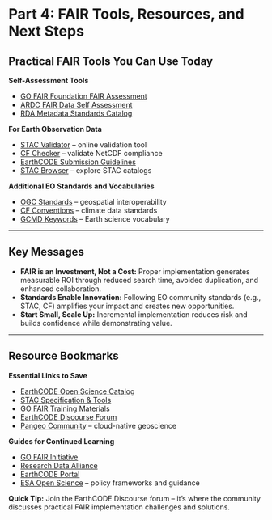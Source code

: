 # Part 4: FAIR Tools, Resources, and Next Steps  

## Practical FAIR Tools You Can Use Today  

**Self-Assessment Tools**  
- [GO FAIR Foundation FAIR Assessment](https://www.go-fair.org/fair-principles/)  
- [ARDC FAIR Data Self Assessment](https://ardc.edu.au/resource/fair-data-self-assessment-tool/)  
- [RDA Metadata Standards Catalog](https://rd-alliance.org/groups/metadata-standards-catalog-working-group)  

**For Earth Observation Data**  
- [STAC Validator](https://staclint.com/) – online validation tool  
- [CF Checker](https://pumatest.nerc.ac.uk/cgi-bin/cf-checker.pl) – validate NetCDF compliance  
- [EarthCODE Submission Guidelines](https://earthcode.esa.int/documentation/)  
- [STAC Browser](https://radiantearth.github.io/stac-browser/) – explore STAC catalogs  

**Additional EO Standards and Vocabularies**  
- [OGC Standards](https://www.ogc.org/standards/) – geospatial interoperability  
- [CF Conventions](https://cfconventions.org/) – climate data standards  
- [GCMD Keywords](https://gcmd.earthdata.nasa.gov/KeywordViewer/) – Earth science vocabulary  

---

## Key Messages  

- **FAIR is an Investment, Not a Cost:** Proper implementation generates measurable ROI through reduced search time, avoided duplication, and enhanced collaboration.  
- **Standards Enable Innovation:** Following EO community standards (e.g., STAC, CF) amplifies your impact and creates new opportunities.  
- **Start Small, Scale Up:** Incremental implementation reduces risk and builds confidence while demonstrating value.  

---

## Resource Bookmarks  

**Essential Links to Save**  
- [EarthCODE Open Science Catalog](https://opensciencedata.esa.int/)  
- [STAC Specification & Tools](https://stacspec.org/)  
- [GO FAIR Training Materials](https://www.go-fair.org/resources/)  
- [EarthCODE Discourse Forum](https://discourse.earthcode.esa.int/)  
- [Pangeo Community](https://pangeo.io/) – cloud-native geoscience  

**Guides for Continued Learning**  
- [GO FAIR Initiative](https://www.go-fair.org/)  
- [Research Data Alliance](https://rd-alliance.org/)  
- [EarthCODE Portal](https://earthcode.esa.int/)  
- [ESA Open Science](https://earthcode.esa.int/) – policy frameworks and guidance  

**Quick Tip:** Join the EarthCODE Discourse forum – it’s where the community discusses practical FAIR implementation challenges and solutions.  

